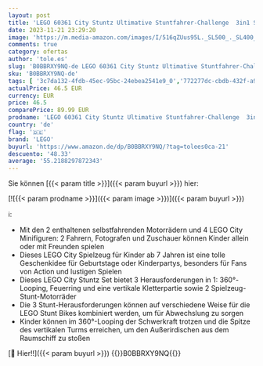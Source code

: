 ```yaml
---
layout: post
title: 'LEGO 60361 City Stuntz Ultimative Stuntfahrer-Challenge  3in1 Stunts für 1 oder 2 Spieler Action  mit 2 schwungradbetriebenen Spielzeug-Motorrädern für Kinder  2023 Set'
date: 2023-11-21 23:29:20
image: 'https://m.media-amazon.com/images/I/516qZUus95L._SL500_._SL400_.jpg'
comments: true
category: ofertas
author: 'tole.es'
slug: 'B0BBRXY9NQ-de LEGO 60361 City Stuntz Ultimative Stuntfahrer-Challenge...'
sku: 'B0BBRXY9NQ-de'
tags: [ '3c7da132-4fdb-45ec-95bc-24ebea2541e9_0','772277dc-cbdb-432f-a915-25a321e9ed8c_0','772277dc-cbdb-432f-a915-25a321e9ed8c_4001','772277dc-cbdb-432f-a915-25a321e9ed8c_5401','Arborist Merchandising Root','Bauspielzeug & Konstruktionsspielzeug','Bauspielzeugsets','Bereit für den Schulanfang','Best Selling','Custom Stores','LEGO','Lego City','Lernaktivitäten und MINT','Schulbedarf','Self Service','Special Features Stores','Spielzeug','Spielzeug Outlet','Stores','Toys and Games','e26659c6-d1cd-45cb-800b-2f9b432b8572_0','e26659c6-d1cd-45cb-800b-2f9b432b8572_5901','lego','​Bücher','🇩🇪', ]
actualPrice: 46.5 EUR
currency: EUR
price: 46.5
comparePrice: 89.99 EUR
prodname: 'LEGO 60361 City Stuntz Ultimative Stuntfahrer-Challenge  3in1 Stunts für 1 oder 2 Spieler Action  mit 2 schwungradbetriebenen Spielzeug-Motorrädern für Kinder  2023 Set'
country: 'de'
flag: '🇩🇪'
brand: 'LEGO'
buyurl: 'https://www.amazon.de/dp/B0BBRXY9NQ/?tag=tolees0ca-21'
descuento: '48.33'
average: '55.2188297872343'
---
```


Sie können [{{< param title >}}]({{< param buyurl >}}) hier:

[![{{< param prodname >}}]({{< param image >}})]({{< param buyurl >}})

ℹ️:

- Mit den 2 enthaltenen selbstfahrenden Motorrädern und 4 LEGO City Minifiguren: 2 Fahrern, Fotografen und Zuschauer können Kinder allein oder mit Freunden spielen
- Dieses LEGO City Spielzeug für Kinder ab 7 Jahren ist eine tolle Geschenkidee für Geburtstage oder Kinderpartys, besonders für Fans von Action und lustigen Spielen
- Dieses LEGO City Stuntz Set bietet 3 Herausforderungen in 1: 360°-Looping, Feuerring und eine vertikale Kletterpartie sowie 2 Spielzeug-Stunt-Motorräder
- Die 3 Stunt-Herausforderungen können auf verschiedene Weise für die LEGO Stunt Bikes kombiniert werden, um für Abwechslung zu sorgen
- Kinder können im 360°-Looping der Schwerkraft trotzen und die Spitze des vertikalen Turms erreichen, um den Außerirdischen aus dem Raumschiff zu stoßen

[🛒 Hier!!]({{< param buyurl >}})
{{<world>}}B0BBRXY9NQ{{</world>}}
